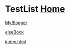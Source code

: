 # TestList  [Home](../index.md)

[MyBlogger](https://ambroseren.blogspot.com/)

[elseBook](https://ebook2.lorefree.com)

[index.html](https://raw.githubusercontent.com/AmbroseRen/test/master/test/index.html)

